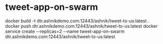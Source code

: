 # tweet-app-on-swarm

docker build -t dtr.ashnikdemo.com:12443/ashnik/tweet-to-us:latest .
docker push dtr.ashnikdemo.com:12443/ashnik/tweet-to-us:latest
docker service create --replicas=2 --name tweet-app-on-swarm dtr.ashnikdemo.com:12443/ashnik/tweet-to-us:latest 
